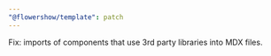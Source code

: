 ```yaml
---
"@flowershow/template": patch
---
```


Fix: imports of components that use 3rd party libraries into MDX files.
